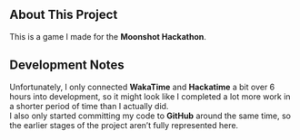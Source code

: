 ## About This Project

This is a game I made for the **Moonshot Hackathon**.

## Development Notes

Unfortunately, I only connected **WakaTime** and **Hackatime** a bit over 6 hours into development, so it might look like I completed a lot more work in a shorter period of time than I actually did.  
I also only started committing my code to **GitHub** around the same time, so the earlier stages of the project aren’t fully represented here.
